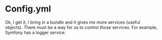 # Config.yml

Ok, I get it, I bring in a bundle and it gives me more services (useful objects). 
There must be a way for us to control those services. For example, Symfony has a
logger service. 
